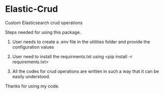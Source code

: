# Elastic-Crud
Custom Elasticsearch crud operations

Steps needed for using this package.
1. User needs to create a .env file in the utilities folder and provide the configuration values

2. User need to install the requirments.txt using <pip install -r requirements.txt>

3. All the codes for crud operations are written in such a way that it can be easily understood.

Thanks for using my code.